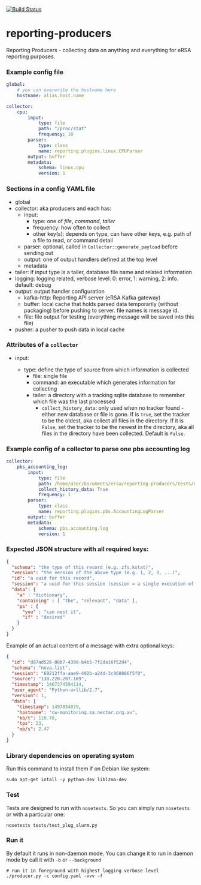 [![Build Status](https://travis-ci.org/eResearchSA/reporting-producers.svg?branch=master)](https://travis-ci.org/eResearchSA/reporting-producers)

# reporting-producers
Reporting Producers - collecting data on anything and everything for eRSA reporting purposes.

### Example config file

```yaml
global:
    # you can overwrite the hostname here
    hostname: alias.host.name

collector:
    cpu:
        input:
            type: file
            path: "/proc/stat"
            frequency: 10
        parser:
            type: class
            name: reporting.plugins.linux.CPUParser
        output: buffer
        metadata:
            schema: linux.cpu
            version: 1
```

### Sections in a config YAML file

- global
- collector: aka producers and each has:
  - input:
    - type: one of *file*, *command*, *tailer*
    - frequency: how often to collect
    - other key(s): depends on type, can have other keys, e.g. path of a file to read, or command detail
  - parser: optional, called in `Collector::generate_payload` before sending out
  - output: one of output handlers defined at the top level
  - metadata
- tailer: if input type is a tailer, database file name and related information
- logging: logging related, verbose level: 0: error, 1: warning, 2: info. default: debug
- output: output handler configuration
  - kafka-http: Reporting API server (eRSA Kafka gateway)
  - buffer: local cache that holds parsed data temporarily (without packaging)
            before pushing to server. file names is message id.
  - file:  file output for testing (everything message will be saved into this file)
- pusher: a pusher to push data in local cache


### Attributes of a `collector`

- input:

  - type: define the type of source from which information is collected
    - file: single file
    - command: an executable which generates information for collecting
    - tailer: a directory with a tracking sqlite database to remember which file was the last processed
      - `collect_history_data`: only used when no tracker found - either new database or file is gone.
         If is `True`, set the tracker to be the oldest, aka collect all files in the directory. If it is
         `False`, set the tracker to be the newest in the directory, aka all files in the directory have
         been collected. Default is `False`.


### Example config of a collector to parse one pbs accounting log

```yaml
collector:
    pbs_accounting_log:
        input:
            type: file
            path: /home/user/Documents/ersa/reporting-producers/tests/data/pbs_accounting_log/20160102
            collect_history_data: True
            frequency: 1
        parser:
            type: class
            name: reporting.plugins.pbs.AccountingLogParser
        output: buffer
        metadata:
            schema: pbs.accounting.log
            version: 1
```

### Expected JSON structure with all required keys:

```json
{
  "schema": "the type of this record (e.g. zfs.kstat)",
  "version": "the version of the above type (e.g. 1, 2, 3, ...)",
  "id": "a uuid for this record",
  "session": "a uuid for this session (session = a single execution of the producer)",
  "data": {
    "a" : "dictionary",
    "containing" : [ "the", "relevant", "data" ],
    "ps" : {
      "you" : "can nest it",
      "if" : "desired"
    }
  }
}
```

Example of an actual content of a message with extra optional keys:

```json
{
  "id": "d87ad526-00b7-4398-b4b5-7f2da16f52d4",
  "schema": "nova.list",
  "session": "69212ffa-aae9-492b-a24d-3c968886f5f0",
  "source": "130.220.207.169",
  "timestamp": 1467374594114,
  "user_agent": "Python-urllib/2.7",
  "version": 1,
  "data": {
    "timestamp": 1497054079,
    "hostname": "cw-monitoring.sa.nectar.org.au",
    "kb/t": 110.78,
    "tps": 23,
    "mb/s": 2.47
  }
}
```

### Library dependencies on operating system

Run this command to install them if on Debian like system:

`sudo apt-get intall -y python-dev liblzma-dev`

### Test

Tests are designed to run with `nosetests`. So you can simply run `nosetests` or with a particular one:

`nosetests tests/test_plug_slurm.py`

### Run it

By default it runs in non-daemon mode. You can change it to run in daemon mode by call it with `-b` or `--background`

```shell
# run it in foreground with highest logging verbose level
./producer.py -c config.yaml -vvv -f
```
